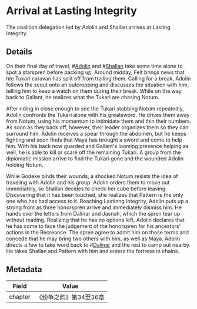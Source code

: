 # Arrival at Lasting Integrity
The coalition delegation led by Adolin and Shallan arrives at Lasting Integrity.

## Details
On their final day of travel, #[Adolin](characters/adolin) and #[Shallan](characters/shallan) take some time alone to spot a starspren before packing up. Around midday, Felt brings news that hte Tukari caravan has split off from trailing them. Calling for a break, Adolin follows the scout onto an outcropping and discusses the situation with him, telling him to keep a watch on them during their break. While on the way back to Gallant, he realizes what the Tukari are chasing Notum.

After riding in close enough to see the Tukari stabbing Notum repeatedly, Adolin confronts the Tukari alone with his greatsword. He drives them away from Notum, using his momentum to intimidate them and thin their numbers. As soon as they back off, however, their leader organizes them so they can surround him. Adolin receives a spear through the abdomen, but he keeps fighting and soon finds that Maya has brought a sword and come to help him. With his back now guarded and Gallant's looming presence helping as well, he is able to kill or scare off the remaining Tukari. A group from the diplomatic mission arrive to find the Tukari gone and the wounded Adolin holding Notum. 

While Godeke binds their wounds, a shocked Notum resists the idea of traveling with Adolin and his group. Adolin orders them to move out immediately, so Shallan decides to check her cube before leaving. Discovering that it has been touched, she realizes that Pattern is the only one who has had access to it. Reaching Lastinng Integrity, Adolin puts up a strong front as three honorspren arrive and immediately dismiss him. He hands over the letters from Dalinar and Jasnah, which the spren tear up without reading. Realizing that he has no options left, Adolin declares that he has come to face the judgement of the honorspren for his ancestors' actions in the Recreance. The spren agree to admit him on those terms and concede that he may bring two others with him, as well as Maya. Adolin directs a few to take word back to #[Dalinar](characters/dalinar) and the rest to camp out nearby. He takes Shallan and Pattern with him and enters the fortress in chains. 

## Metadata
| Field | Value |
| ----- | ----- |
| chapter | 《纷争之韵》第34至36章 |
